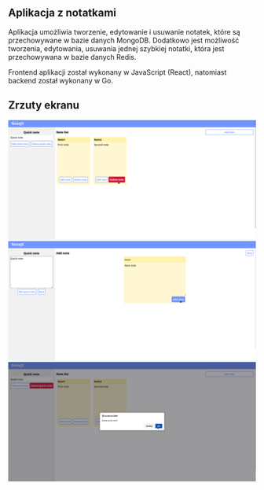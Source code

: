 ## Aplikacja z notatkami

Aplikacja umożliwia tworzenie, edytowanie i usuwanie notatek, które są przechowywane w bazie danych MongoDB. Dodatkowo jest możliwość tworzenia, edytowania, usuwania jednej szybkiej notatki, która jest przechowywana w bazie danych Redis. 

Frontend aplikacji został wykonany w JavaScript (React), natomiast backend został wykonany w Go.

## Zrzuty ekranu

![](./screenshots/1.png)
![](./screenshots/2.png)
![](./screenshots/3.png)